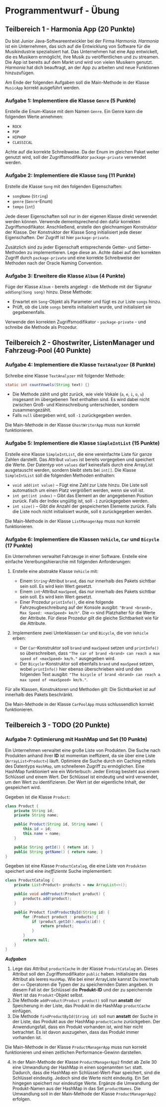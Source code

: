 # Programmentwurf - Übung

## Teilbereich 1 - Harmonia App (20 Punkte)

Du bist Junior Java-Softwareentwickler bei der Firma *Harmonia*. *Harmonia* ist ein Unternehmen, das sich auf die
Entwicklung von Software für die Musikindustrie spezialisiert hat. Das Unternehmen hat eine App entwickelt, die es
Musikern ermöglicht, ihre Musik zu veröffentlichen und zu streamen. Die App ist bereits auf dem Markt und wird von
vielen Musikern genutzt. *Harmonia* hat dich beauftragt, an der App zu arbeiten und neue Funktionen hinzuzufügen.

Am Ende der folgenden Aufgaben soll die Main-Methode in der Klasse `MusicApp` korrekt ausgeführt werden.

### Aufgabe 1: Implementiere die Klasse `Genre` (5 Punkte)

Erstelle die Enum-Klasse mit dem Namen `Genre`. Ein Genre kann die folgenden Werte annehmen:

- `ROCK`
- `POP`
- `HIPHOP`
- `CLASSICAL`

Achte auf die korrekte Schreibweise. Da der Enum im gleichen Paket weiter genutzt wird, soll der Zugriffsmodifikator
`package-private` verwendet werden.

### Aufgabe 2: Implementiere die Klasse `Song` (11 Punkte)

Erstelle die Klasse `Song` mit den folgenden Eigenschaften:

- `songName` (`String`)
- `genre` (`Genre`-Enum)
- `tempo` (`int`)

Jede dieser Eigenschaften soll nur in der eigenen Klasse direkt verwendet werden können. Verwende dementsprechend den
dafür korrekten Zugriffsmodifikator. Anschließend, erstelle den gleichnamigen Konstruktor der Klasse. Der Konstruktor
der Klasse Song initialisiert jede dieser Eigenschaften. Der Zugriff ist hier `package-private`.

Zusätzlich sind zu jeder Eigenschaft entsprechende Getter- und Setter-Methoden zu implementieren. Lege diese an. Achte
dabei auf den korrekten Zugriff durch `package-private` und eine korrekte Schreibweise der Methoden nach der Oracle
Naming Convention.

### Aufgabe 3: Erweitere die Klasse `Album` (4 Punkte)

Füge der Klasse `Album` - bereits angelegt - die Methode mit der Signatur `addSong(Song song)` hinzu. Diese Methode:

- Erwartet ein `Song`-Objekt als Parameter und fügt es zur Liste `songs` hinzu.
- Prüft, ob die Liste `songs` bereits initialisiert wurde, und initialisiert sie gegebenenfalls.

Verwende den korrekten Zugriffsmodifikator - `package-private` - und schreibe die Methode als Prozedur.

## Teilbereich 2 - Ghostwriter, ListenManager und Fahrzeug-Pool (40 Punkte)

### Aufgabe 4: Implementiere die Klasse `TextAnalyzer` (8 Punkte)

Schreibe eine Klasse `TextAnalyzer` mit folgender Methode:

```java
static int countVowels(String text) {}
```

- Die Methode zählt und gibt zurück, wie viele Vokale (`a`, `e`, `i`, `o`, `u`) insgesamt im übergebenen Text enthalten
sind. Es wird dabei nicht zwischen Groß- und Kleinschreibung unterschieden, sondern zusammengezählt.
- Falls `null` übergeben wird, soll `-1` zurückgegeben werden.

Die Main-Methode in der Klasse `GhostWriterApp` muss nun korrekt funktionieren.

### Aufgabe 5: Implementiere die Klasse `SimpleIntList` (15 Punkte)

Erstelle eine Klasse `SimpleIntList`, die eine vereinfachte Liste für ganze Zahlen darstellt. Das Attribut `values` ist
bereits vorgegeben und speichert die Werte. Der Datentyp von `values` darf keinesfalls durch eine ArrayList ausgetauscht
werden, sondern bleibt stets bei `int[]`. Die Klasse `SimpleIntList` soll die folgenden Methoden enthalten:

- `void add(int value)` – Fügt eine Zahl zur Liste hinzu. Die Liste soll automatisch um einen Platz vergrößert werden,
wenn sie voll ist.
- `int get(int index)` – Gibt das Element an der angegebenen Position zurück. Falls der Index ungültig ist, soll `-1`
zurückgegeben werden.
- `int size()` – Gibt die Anzahl der gespeicherten Elemente zurück. Falls die Liste noch nicht initialisiert wurde, soll
`0` zurückgegeben werden.

Die Main-Methode in der Klasse `ListManagerApp` muss nun korrekt funktionieren.

### Aufgabe 6: Implementiere die Klassen `Vehicle`, `Car` und `Bicycle` (17 Punkte)

Ein Unternehmen verwaltet Fahrzeuge in einer Software. Erstelle eine einfache Vererbungshierarchie mit folgenden
Anforderungen:

1. Erstelle eine abstrakte Klasse `Vehicle` mit:
   - Einem `String`-Attribut `brand`, das nur innerhalb des Pakets sichtbar sein soll. Es wird kein Wert gesetzt.
   - Einem `int`-Attribut `maxSpeed`, das nur innerhalb des Pakets sichtbar sein soll. Es wird kein Wert gesetzt.
   - Einer Prozedur `printInfo()`, die eine folgende Fahrzeugbeschreibung auf der Konsole ausgibt:
   `"Brand <brand>, Max Speed: <maxSpeed> km/h"`. Die `<>` sind Platzhalter für die Werte der Attribute. Für diese
   Prozedur gilt die gleiche Sichtbarkeit wie für die Attribute.
   
2. Implementiere zwei Unterklassen `Car` und `Bicycle`, die von `Vehicle` erben:
   - Der `Car`-Konstruktor soll `brand` und `maxSpeed` setzen und `printInfo()` so überschreiben, dass
   `"The car of brand <brand> can reach a max speed of <maxSpeed> km/h."` ausgegeben wird.
   - Der `Bicycle`-Konstruktor soll ebenfalls `brand` und `maxSpeed` setzen, wobei `printInfo()` hier ebenso
   überschrieben wird und den folgenden Text ausgibt:
   `"The bicycle of brand <brand> can reach a max speed of <maxSpeed> km/h."`.

Für alle Klassen, Konstruktoren und Methoden gilt: Die Sichtbarkeit ist auf innerhalb des Pakets beschränkt.

Die Main-Methode in der Klasse `CarPoolApp` muss schlussendlich korrekt funktionieren.

## Teilbereich 3 - TODO (20 Punkte)

### Aufgabe 7: Optimierung mit HashMap und Set (10 Punkte)

Ein Unternehmen verwaltet eine große Liste von Produkten. Die Suche nach Produkten anhand ihrer **ID** ist momentan
ineffizient, da sie über eine Liste (`ArrayList<Product>`) läuft. Optimiere die Suche durch ein Caching mittels
des Datentyps `HashMap`, um schnelleren Zugriff zu ermöglichen. Eine HashMap funktioniert wie ein Wörterbuch: Jeder
Eintrag besteht aus einem Schlüssel und einem Wert. Der Schlüssel ist eindeutig und wird verwendet, um den Wert zu
identifizieren. Der Wert ist der eigentliche Inhalt, der gespeichert wird.

Gegeben ist die Klasse `Product`:
```java
class Product {
    private String id;
    private String name;

    public Product(String id, String name) {
        this.id = id;
        this.name = name;
    }

    public String getId() { return id; }
    public String getName() { return name; }
}
```

Gegeben ist eine Klasse `ProductCatalog`, die eine Liste von `Produkten` speichert und eine _ineffiziente_ Suche
implementiert:
```java
class ProductCatalog {
    private List<Product> products = new ArrayList<>();

    public void addProduct(Product product) {
        products.add(product);
    }

    public Product findProductById(String id) {
        for (Product product : products) {
            if (product.getId().equals(id)) {
                return product;
            }
        }
        return null;
    }
}
```

***Aufgaben***
1. Lege das Attribut `productCache` in der Klasse `ProductCatalog` an. Dieses Attribut soll den Zugriffsmodifikator
`public` haben. Initialisiere das Attribut als leeres `HashMap`. Wie bei einer ArrayListe kannst Du innerhalb der
`<>` Operatoren die Typen der zu speichernden Daten angeben. In diesem Fall ist der Schlüssel die **Produkt-ID** und der
zu speichernde Wert ist das `Produkt`-Objekt selbst.
2. Die Methode `addProduct(Product product)` soll nun **anstatt** der Speicherung in der Liste, das Produkt in die
HashMap `productCache` einfügen.
3. Die Methode `findProductById(String id)` soll nun **anstatt** der Suche in der Liste, das Produkt aus der HashMap
`productCache` zurückgeben. Der Anwendungsfall, dass ein Produkt vorhanden ist, wird hier nicht betrachtet. Es ist
davon auszugehen, dass das Produkt immer vorhanden ist.

Die Main-Methode in der Klasse `ProductManagerApp` muss nun korrekt funktionieren und einen zeitlichen
Performance-Gewinn darstellen.

4. In der Main-Methode der Klasse `ProductManagerApp2` findet ab Zeile 30 eine Umwandlung der HashMap in einen
sogenannten `Set` statt. Dadurch, dass die HashMap ein Schlüssel-Wert-Paar speichert, sind die Schlüssel eindeutig.
Jedoch sind die Werte nicht eindeutig. Ein Set hingegen speichert nur eindeutige Werte. Ergänze die Umwandlung der
Produkt-Namen aus der HashMap in das Set `productNames`. Die Umwandlung soll in der Main-Methode der Klasse
`ProductManagerApp2` erfolgen.
